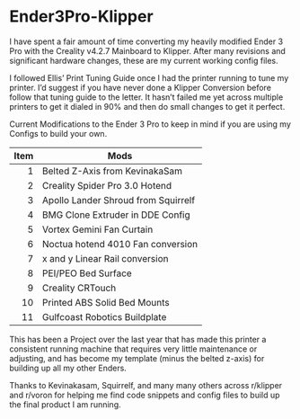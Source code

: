﻿# Ender3Pro-Klipper

I have spent a fair amount of time converting my heavily modified Ender 3 Pro with the Creality v4.2.7 Mainboard to Klipper. After many revisions and significant hardware changes, these are my current working config files.

I followed Ellis’ Print Tuning Guide once I had the printer running to tune my printer. I’d suggest if you have never done a Klipper Conversion before follow that tuning guide to the letter. It hasn’t failed 
me yet across multiple printers to get it dialed in 90% and then do small changes to get it perfect. 

Current Modifications to the Ender 3 Pro to keep in mind if you are using my Configs to build your own.

| Item | Mods                                |
|-----:|-------------------------------------|
|     1| Belted Z-Axis from KevinakaSam      |
|     2| Creality Spider Pro 3.0 Hotend      |
|     3| Apollo Lander Shroud from Squirrelf |
|     4| BMG Clone Extruder in DDE Config    |
|     5| Vortex Gemini Fan Curtain           |
|     6| Noctua hotend 4010 Fan conversion   |
|     7| x and y Linear Rail conversion      |
|     8| PEI/PEO Bed Surface                 |
|     9| Creality CRTouch                    |
|    10| Printed ABS Solid Bed Mounts        |
|    11| Gulfcoast Robotics Buildplate       |

This has been a Project over the last year that has made this printer a consistent running machine that requires very little maintenance or adjusting, and has become my template (minus the belted z-axis) for building up all my other Enders.

Thanks to Kevinakasam, Squirrelf, and many many others across r/klipper and r/voron for helping me find code snippets and config files to build up the final product I am running.
